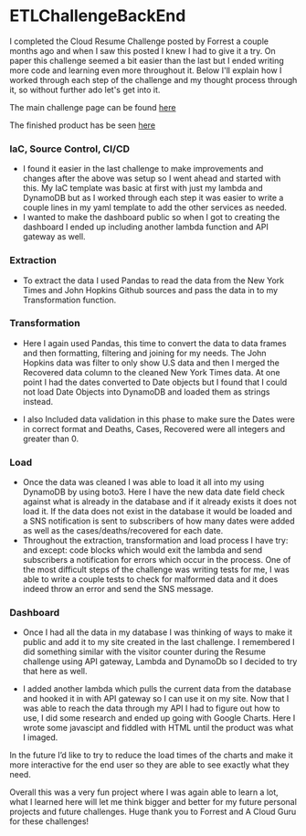 # ETLChallengeBackEnd
I completed the Cloud Resume Challenge posted by Forrest a couple months ago and when I saw this posted I knew I had to give it a try. On paper this challenge seemed a bit easier than the last but I ended writing more code and learning even more throughout it. Below I'll explain how I worked through each step of the challenge and my thought process through it, so without further ado let's get into it. 

The main challenge page can be found [here](https://acloudguru.com/blog/engineering/cloudguruchallenge-python-aws-etl)

The finished product has be seen [here](https://tejasbhagat.com/covid.html)

### **IaC, Source Control, CI/CD**

* I found it easier in the last challenge to make improvements and changes after the above was setup so I went ahead and started with this. My IaC template was basic at first with just my lambda and DynamoDB but as I worked through each step it was easier to write a couple lines in my yaml template to add the other services as needed. 
* I wanted to make the dashboard public so when I got to creating the dashboard I ended up including another lambda function and API gateway as well. 

### **Extraction**
* To extract the data I used Pandas to read the data from the New York Times and John Hopkins Github sources and pass the data in to my Transformation function. 

### **Transformation**
* Here I again used Pandas, this time to convert the data to data frames and then formatting, filtering and joining for my needs. The John Hopkins data was filter to only show U.S data and then I merged the Recovered data column to the cleaned New York Times data. At one point I had the dates converted to Date objects but I found that I could not load Date Objects into DynamoDB and loaded them as strings instead. 

* I also Included data validation in this phase to make sure the Dates were in correct format and Deaths, Cases, Recovered were all integers and greater than 0. 


### **Load**
* Once the data was cleaned I was able to load it all into my using DynamoDB by using boto3. Here I have the new data date field check against what is already in the database and if it already exists it does not load it. If the data does not exist in the database it would be loaded and a SNS notification is sent to subscribers of how many dates were added as well as the cases/deaths/recovered for each date.  
* Throughout the extraction, transformation and load process I have try: and except: code blocks which would exit the lambda and send subscribers a notification for errors which occur in the process. One of the most difficult steps of the challenge was writing tests for me, I was able to write a couple tests to check for malformed data and it does indeed throw an error and send the SNS message. 

### **Dashboard**
* Once I had all the data in my database I was thinking of ways to make it public and add it to my site created in the last challenge. I remembered I did something similar with the visitor counter during the Resume challenge using API gateway, Lambda and DynamoDb so I decided to try that here as well. 

* I added another lambda which pulls the current data from the database and hooked it in with API gateway so I can use it on my site. Now that I was able to reach the data through my API I had to figure out how to use, I did some research and ended up going with Google Charts. Here I wrote some javascipt and fiddled with HTML until the product was what I imaged. 


In the future I’d like to try to reduce the load times of the charts and make it more interactive for the end user so they are able to see exactly what they need. 

Overall this was a very fun project where I was again able to learn a lot, what I learned here will let me think bigger and better for my future personal projects and future challenges. Huge thank you to Forrest and A Cloud Guru for these challenges!


